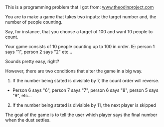 This is a programming problem that I got from: www.theodinproject.com

You are to make a game that takes two inputs: the target number and, the number of people counting.

Say, for instance, that you choose a target of 100 and want 10 people to count.  

Your game consists of 10 people counting up to 100 in order.  IE: person 1 says "1", person 2 says "2" etc...

Sounds pretty easy, right?

However, there are two conditions that alter the game in a big way.

1. If the number being stated is divisible by 7, the count order will reverse.
  - Person 6 says "6", person 7 says "7", person 6 says "8", person 5 says "9", etc...

2. If the number being stated is divisible by 11, the next player is skipped

The goal of the game is to tell the user which player says the final number when the dust settles.  